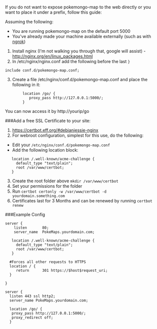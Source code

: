 If you do not want to expose pokemongo-map to the web directly or you want to place it under a prefix, follow this guide:

Assuming the following:

* You are running pokemongo-map on the default port 5000
* You've already made your machine available externally (such as with [ngrok](https://github.com/AHAAAAAAA/PokemonGo-Map/wiki/How-to-make-your-map-available-externally:-NGROK-Method))

1. Install nginx (I'm not walking you through that, google will assist) - http://nginx.org/en/linux_packages.html
2. In /etc/nginx/nginx.conf add the following before the last `}`

```
include conf.d/pokemongo-map.conf;
```

3. Create a file /etc/nginx/conf.d/pokemongo-map.conf and place the following in it:

```
        location /go/ {
           proxy_pass http://127.0.0.1:5000/;
        }
```

You can now access it by http://yourip/go

###Add a free SSL Certificate to your site:

1. https://certbot.eff.org/#debianjessie-nginx
2. For webroot configuration, simplest for this use, do the following:
  - Edit your `/etc/nginx/conf.d/pokemongo-map.conf`
  - Add the following location block:
```
   location /.well-known/acme-challenge {
     default_type "text/plain";
     root /var/www/certbot;
   }
```
3. Create the root folder above `mkdir /var/www/certbot`
4. Set your permissions for the folder
5. Run `certbot certonly -w /var/www/certbot -d yourdomain.something.com`
6. Certificates last for 3 Months and can be renewed by running `certbot renew`

###Example Config
```
server {
    listen       80;
    server_name  PokeMaps.yourdomain.com;

   location /.well-known/acme-challenge {
     default_type "text/plain";
     root /var/www/certbot;
   }

  #Forces all other requests to HTTPS
  location / {
     return      301 https://$host$request_uri;
  }

}

server {
  listen 443 ssl http2;
  server_name PokeMaps.yourdomain.com;

  location /go/ {
   proxy_pass http://127.0.0.1:5000/;
   proxy_redirect off;
  }
```